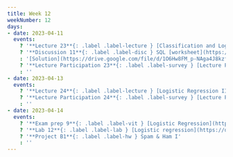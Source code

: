 ```yaml
---
title: Week 12
weekNumber: 12
days:
- date: 2023-04-11
  events:
    ? '**Lecture 23**{: .label .label-lecture } [Classification and Logistic Regression I](lecture/lec23)'
    ? '**Discussion 11**{: .label .label-disc } SQL [worksheet](https://drive.google.com/file/d/1cM6oRbmPBZbqidlW20xP5lu-NrbLubbz/view?usp=sharing), [notebook](https://data100.datahub.berkeley.edu/hub/user-redirect/git-pull?repo=https%3A%2F%2Fgithub.com%2FDS-100%2Fsp23&branch=main&urlpath=lab%2Ftree%2Fsp23%2Fdisc%2Fdisc11%2Fdisc11.ipynb)' 
    : '[Solution](https://drive.google.com/file/d/1O6Hw8FM_p-NAga4J8kzffWNhVl8UQWnb/view?usp=sharing)'
    ? '**Lecture Participation 23**{: .label .label-survey } [Lecture Participation 23](https://app.sli.do/event/81dSUe5fCZsEZVmJ2ig8gA/embed/polls/f35ccc8b-fc07-4f3f-9b2d-6df61233b480)'
    : ''
- date: 2023-04-13
  events:
    ? '**Lecture 24**{: .label .label-lecture } [Logistic Regression II](lecture/lec24)'
    ? '**Lecture Participation 24**{: .label .label-survey } [Lecture Participation 24](https://app.sli.do/event/wbS4mKndjTpY9Px3bNGzaW/embed/polls/94f27c9f-4b6c-48c8-9041-fad43860fe2a)'
    : ''
- date: 2023-04-14
  events:
    ? '**Exam prep 9**{: .label .label-vit } [Logistic Regression](https://drive.google.com/file/d/14E69W1_E46YiKTg5GoqX7bEAScpwoIUO/view?usp=sharing)'
    ? '**Lab 12**{: .label .label-lab } [Logistic regression](https://data100.datahub.berkeley.edu/hub/user-redirect/git-pull?repo=https%3A%2F%2Fgithub.com%2FDS-100%2Fsp23&branch=main&urlpath=lab%2Ftree%2Fsp23%2Flab%2Flab12%2Flab12.ipynb) (due Apr 18)'
    ? '**Project B1**{: .label .label-hw } Spam & Ham I'
    : ''
---
```

